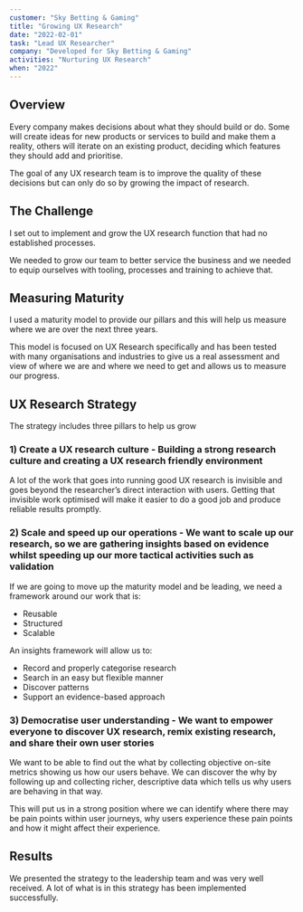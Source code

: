 ```yaml
---
customer: "Sky Betting & Gaming"
title: "Growing UX Research"
date: "2022-02-01"
task: "Lead UX Researcher"
company: "Developed for Sky Betting & Gaming"
activities: "Nurturing UX Research"
when: "2022"
---
```


## Overview

Every company makes decisions about what they should build or do. Some will create ideas for new products or services to build and make them a reality, others will iterate on an existing product, deciding which features they should add and prioritise.

The goal of any UX research team is to improve the quality of these decisions but can only do so by growing the impact of research.

## The Challenge

I set out to implement and grow the UX research function that had no established processes.

We needed to grow our team to better service the business and we needed to equip ourselves with tooling, processes and training to achieve that.

## Measuring Maturity

I used a maturity model to provide our pillars and this will help us measure where we are over the next three years.

This model is focused on UX Research specifically and has been tested with many organisations and industries to give us a real assessment and view of where we are and where we need to get and allows us to measure our progress.

## UX Research Strategy

The strategy includes three pillars to help us grow

### 1) Create a UX research culture - Building a strong research culture and creating a UX research friendly environment

A lot of the work that goes into running good UX research is invisible and goes beyond the researcher’s direct interaction with users. Getting that invisible work optimised will make it easier to do a good job and produce reliable results promptly.

### 2) Scale and speed up our operations - We want to scale up our research, so we are gathering insights based on evidence whilst speeding up our more tactical activities such as validation

If we are going to move up the maturity model and be leading, we need a framework around our work that is:
* Reusable
* Structured
* Scalable

An insights framework will allow us to:
* Record and properly categorise research
* Search in an easy but flexible manner
* Discover patterns
* Support an evidence-based approach

### 3) Democratise user understanding - We want to empower everyone to discover UX research, remix existing research, and share their own user stories

We want to be able to find out the what by collecting objective on-site metrics showing us how our users behave. We can discover the why by following up and collecting richer, descriptive data which tells us why users are behaving in that way. 

This will put us in a strong position where we can identify where there may be pain points within user journeys, why users experience these pain points and how it might affect their experience. 

## Results

We presented the strategy to the leadership team and was very well received. A lot of what is in this strategy has been implemented successfully.
